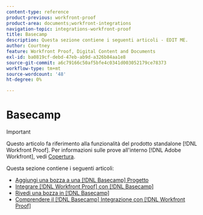 ```yaml
---
content-type: reference
product-previous: workfront-proof
product-area: documents;workfront-integrations
navigation-topic: integrations-workfront-proof
title: Basecamp
description: Questa sezione contiene i seguenti articoli - EDIT ME.
author: Courtney
feature: Workfront Proof, Digital Content and Documents
exl-id: ba0819cf-debd-47eb-ab9d-a326b84aa1e8
source-git-commit: a6c79166c50af5bfe4c0341d003052179ce78373
workflow-type: tm+mt
source-wordcount: '48'
ht-degree: 0%

---
```


# Basecamp

>[!IMPORTANT]
>
>Questo articolo fa riferimento alla funzionalità del prodotto standalone [!DNL Workfront Proof]. Per informazioni sulle prove all&#39;interno [!DNL Adobe Workfront], vedi [Copertura](../../../review-and-approve-work/proofing/proofing.md).

Questa sezione contiene i seguenti articoli:

* [Aggiungi una bozza a una [!DNL Basecamp] Progetto](../../../workfront-proof/wp-integrations/basecamp/add-proof-to-basecamp-project.md)
* [Integrare [!DNL Workfront Proof] con [!DNL Basecamp]](../../../workfront-proof/wp-integrations/basecamp/integrate-workfront-proof-with-basecamp.md)
* [Rivedi una bozza in [!DNL Basecamp]](../../../workfront-proof/wp-integrations/basecamp/review-proof-basecamp.md)
* [Comprendere il [!DNL Basecamp] Integrazione con [!DNL Workfront Proof]](../../../workfront-proof/wp-integrations/basecamp/basecamp-integration-overview.md)
